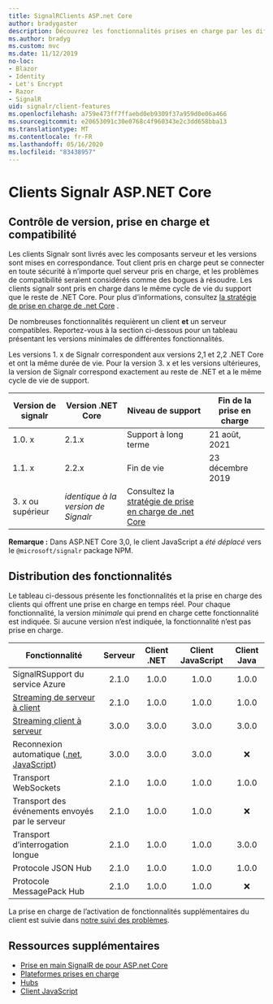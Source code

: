 ```yaml
---
title: SignalRClients ASP.net Core
author: bradygaster
description: Découvrez les fonctionnalités prises en charge par les différents SignalR clients ASP.net core.
ms.author: bradyg
ms.custom: mvc
ms.date: 11/12/2019
no-loc:
- Blazor
- Identity
- Let's Encrypt
- Razor
- SignalR
uid: signalr/client-features
ms.openlocfilehash: a759e473ff7ffaebd0eb9309f37a959d0e06a466
ms.sourcegitcommit: e20653091c30e0768c4f960343e2c3dd658bba13
ms.translationtype: MT
ms.contentlocale: fr-FR
ms.lasthandoff: 05/16/2020
ms.locfileid: "83438957"
---
```

# <a name="aspnet-core-signalr-clients"></a>Clients Signalr ASP.NET Core

## <a name="versioning-support-and-compatibility"></a>Contrôle de version, prise en charge et compatibilité

Les clients Signalr sont livrés avec les composants serveur et les versions sont mises en correspondance. Tout client pris en charge peut se connecter en toute sécurité à n’importe quel serveur pris en charge, et les problèmes de compatibilité seraient considérés comme des bogues à résoudre. Les clients signalr sont pris en charge dans le même cycle de vie du support que le reste de .NET Core. Pour plus d’informations, consultez [la stratégie de prise en charge de .net Core](https://dotnet.microsoft.com/platform/support/policy/dotnet-core) .

De nombreuses fonctionnalités requièrent un client **et** un serveur compatibles. Reportez-vous à la section ci-dessous pour un tableau présentant les versions minimales de différentes fonctionnalités.

Les versions 1. x de Signalr correspondent aux versions 2,1 et 2,2 .NET Core et ont la même durée de vie. Pour la version 3. x et les versions ultérieures, la version de Signalr correspond exactement au reste de .NET et a le même cycle de vie de support.

| Version de signalr | Version .NET Core | Niveau de support | Fin de la prise en charge |
| - | - | - | - |
| 1.0. x | 2.1.x | Support à long terme | 21 août, 2021 |
| 1.1. x | 2.2.x | Fin de vie | 23 décembre 2019 |
| 3. x ou supérieur | *identique à la version de Signalr* | Consultez la [stratégie de prise en charge de .net Core](https://dotnet.microsoft.com/platform/support/policy/dotnet-core) |

**Remarque :** Dans ASP.NET Core 3,0, le client JavaScript a *été déplacé* vers le `@microsoft/signalr` package NPM.

## <a name="feature-distribution"></a>Distribution des fonctionnalités

Le tableau ci-dessous présente les fonctionnalités et la prise en charge des clients qui offrent une prise en charge en temps réel. Pour chaque fonctionnalité, la version *minimale* qui prend en charge cette fonctionnalité est indiquée. Si aucune version n’est indiquée, la fonctionnalité n’est pas prise en charge.

| Fonctionnalité | Serveur | Client .NET | Client JavaScript | Client Java |
| ---- | :-: | :-: | :-: | :-: |
| SignalRSupport du service Azure |2.1.0|1.0.0|1.0.0|1.0.0|
| [Streaming de serveur à client](xref:signalr/streaming)          |2.1.0|1.0.0|1.0.0|1.0.0|
| [Streaming client à serveur](xref:signalr/streaming)          |3.0.0|3.0.0|3.0.0|3.0.0|
| Reconnexion automatique ([.net](/aspnet/core/signalr/dotnet-client?view=aspnetcore-3.0&tabs=visual-studio#handle-lost-connection), [JavaScript](/aspnet/core/signalr/javascript-client?view=aspnetcore-3.0#reconnect-clients))          |3.0.0|3.0.0|3.0.0|❌|
| Transport WebSockets |2.1.0|1.0.0|1.0.0|1.0.0|
| Transport des événements envoyés par le serveur |2.1.0|1.0.0|1.0.0|❌|
| Transport d’interrogation longue |2.1.0|1.0.0|1.0.0|3.0.0|
| Protocole JSON Hub |2.1.0|1.0.0|1.0.0|1.0.0|
| Protocole MessagePack Hub |2.1.0|1.0.0|1.0.0|❌|

La prise en charge de l’activation de fonctionnalités supplémentaires du client est suivie dans [notre suivi des problèmes](https://github.com/dotnet/AspNetCore/issues).

## <a name="additional-resources"></a>Ressources supplémentaires

* [Prise en main SignalR de pour ASP.net Core](xref:tutorials/signalr)
* [Plateformes prises en charge](xref:signalr/supported-platforms)
* [Hubs](xref:signalr/hubs)
* [Client JavaScript](xref:signalr/javascript-client)
